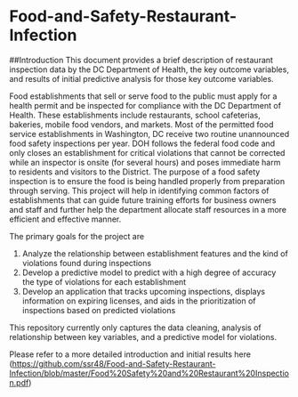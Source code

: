 # Food-and-Safety-Restaurant-Infection

##Introduction
This document provides a brief description of restaurant inspection data by the DC Department 
of Health, the key outcome variables, and results of initial predictive analysis for those key
outcome variables.

Food establishments that sell or serve food to the public must apply for a health permit and be
inspected for compliance with the DC Department of Health. These establishments include
restaurants, school cafeterias, bakeries, mobile food vendors, and markets. Most of the
permitted food service establishments in Washington, DC receive two routine unannounced food
safety inspections per year. DOH follows the federal food code and only closes an establishment
for critical violations that cannot be corrected while an inspector is onsite (for several hours) and
poses immediate harm to residents and visitors to the District. The purpose of a food safety
inspection is to ensure the food is being handled properly from preparation through serving.
This project will help in identifying common factors of establishments that can guide future
training efforts for business owners and staff and further help the department allocate staff
resources in a more efficient and effective manner.

The primary goals for the project are
  1. Analyze the relationship between establishment features and the kind of violations found
     during inspections
  2. Develop a predictive model to predict with a high degree of accuracy the type of violations
     for each establishment
  3. Develop an application that tracks upcoming inspections, displays information on expiring
     licenses, and aids in the prioritization of inspections based on predicted violations
     
This repository currently only captures the data cleaning, analysis of relationship between key 
variables, and a predictive model for violations.

Please refer to a more detailed introduction and initial results here (https://github.com/ssr48/Food-and-Safety-Restaurant-Infection/blob/master/Food%20Safety%20and%20Restaurant%20Inspection.pdf)
